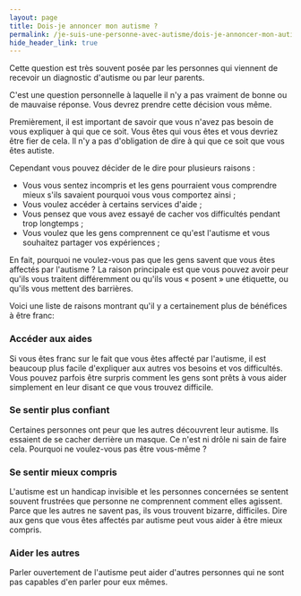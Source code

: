 ```yaml
---
layout: page
title: Dois-je annoncer mon autisme ?
permalink: /je-suis-une-personne-avec-autisme/dois-je-annoncer-mon-autisme
hide_header_link: true
---
```


Cette question est très souvent posée par les personnes qui viennent de recevoir un diagnostic d'autisme ou par leur parents.

C'est une question personnelle à laquelle il n'y a pas vraiment de bonne ou de mauvaise réponse. Vous devrez prendre cette décision vous même.

Premièrement, il est important de savoir que vous n'avez pas besoin de vous expliquer à qui que ce soit. Vous êtes qui vous êtes et vous devriez être fier de cela.
Il n'y a pas d'obligation de dire à qui que ce soit que vous êtes autiste.

Cependant vous pouvez décider de le dire pour plusieurs raisons :

  - Vous vous sentez incompris et les gens pourraient vous comprendre mieux s'ils savaient pourquoi vous vous comportez ainsi ;
  - Vous voulez accéder à certains services d'aide ;
  - Vous pensez que vous avez essayé de cacher vos difficultés pendant trop longtemps ;
  - Vous voulez que les gens comprennent ce qu'est l'autisme et vous souhaitez partager vos expériences ;


En fait, pourquoi ne voulez-vous pas que les gens savent que vous êtes affectés par l'autisme&nbsp;?
La raison principale est que vous pouvez avoir peur qu'ils vous traitent différemment ou qu'ils vous « posent »  une étiquette, ou qu'ils vous mettent des barrières.



Voici une liste de raisons montrant qu'il y a 
certainement plus de bénéfices à être franc:

### Accéder aux aides
Si vous êtes franc sur le fait que vous êtes affecté par l'autisme, il est beaucoup plus facile d'expliquer aux autres vos besoins et vos difficultés.
Vous pouvez parfois être surpris comment les gens sont prêts à vous aider simplement en leur disant ce que vous trouvez difficile.

### Se sentir plus confiant
Certaines personnes ont peur que les autres découvrent leur autisme. Ils essaient de se cacher derrière un masque.
Ce n'est ni drôle ni sain de faire cela. Pourquoi ne voulez-vous pas être vous-même&nbsp;?

### Se sentir mieux compris
L'autisme est un handicap invisible et les personnes concernées se sentent souvent frustrées
que personne ne comprennent comment elles agissent.
Parce que les autres ne savent pas, ils vous trouvent bizarre, difficiles.
Dire aux gens que vous êtes affectés par autisme peut vous aider à être mieux compris.

### Aider les autres
Parler ouvertement de l'autisme peut aider d'autres personnes qui ne sont pas capables d'en parler pour eux mêmes.

